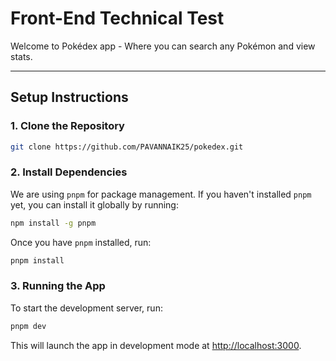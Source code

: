 # Front-End Technical Test

Welcome to Pokédex app - Where you can search any Pokémon and view stats.

---

## Setup Instructions

### 1. Clone the Repository

```bash
git clone https://github.com/PAVANNAIK25/pokedex.git
```

### 2. Install Dependencies

We are using `pnpm` for package management. If you haven't installed `pnpm` yet, you can install it globally by running:

```bash
npm install -g pnpm
```

Once you have `pnpm` installed, run:

```bash
pnpm install
```

### 3. Running the App

To start the development server, run:

```bash
pnpm dev
```

This will launch the app in development mode at [http://localhost:3000](http://localhost:3000).
